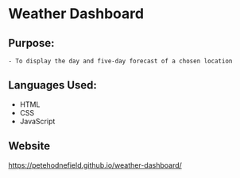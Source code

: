 # Weather Dashboard

## Purpose:

    - To display the day and five-day forecast of a chosen location

## Languages Used:

- HTML
- CSS
- JavaScript

## Website

https://petehodnefield.github.io/weather-dashboard/

